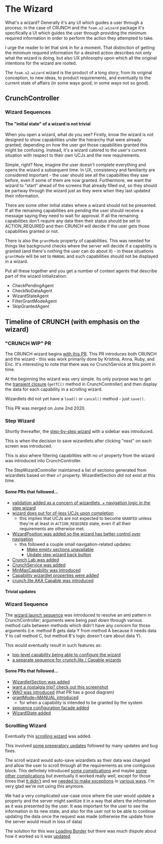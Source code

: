 # The Wizard

What's a wizard? Generally it's any UI which guides a user through a process;
in the case of CRUNCH and the `foam.u2.wizard` package it's specifically a
UI which guides the user through providing the minimum required information
in order to perform the action they attempted to take.

I urge the reader to let that sink in for a moment. That distinction of getting
the minimum required information for a desired action describes not only what
the wizard is doing, but also UX philosophy upon which all the original
intentions for the wizard are rooted.

The `foam.u2.wizard` wizard is the product of a long story; from its original
conception, to new ideas, to product requirements, and eventually to the
current state of affairs (in some ways good; in some ways not so good).

## CrunchController

### Wizard Sequences

#### The "initial state" of a wizard is not trivial

When you open a wizard, what do you see? Firstly, know the wizard is not
designed to show capabilities under the hierarchy that were already granted;
depending on how the user got those capabilities granted this might be
confusing. Instead, it's a wizard catered to the user's current situation
with respect to their own UCJs and the new requirements.

Simple, right? Now, imagine the user doesn't complete everything and opens
the wizard a subsequent time. In UX, consistency and familiarity are considered
important - the user should see all the capabilities they saw before, even if
some of them are now granted. Furthermore, we want the wizard to "start" ahead
of the screens that already filled out, so they should be partway through the
wizard just as they were when they last updated their information.

There are some other initial states where a wizard should not be presented.
If all the remaining capabilities are pending the user should receive a
message saying they need to wait for approval. If all the remaining capabilities
don't require any data then their status should be set to ACTION_REQUIRED and
then CRUNCH will decide if the user gets those capabilities granted or not.

There is also the `grantMode` property of capabilities. This was needed for
things like background checks where the server will decide if a capability
is granted (and there's nothing the user can do about it) - in these situations
`grantMode` will be set to `MANUAL` and such capabilities should not be
displayed in a wizard.

Put all these together and you get a number of context agents that describe
part of the wizard initialization:
- CheckPendingAgent
- CheckNoDataAgent
- WizardStateAgent
- FilterGrantModeAgent
- SkipGrantedAgent


## Timeline of CRUNCH (with emphasis on the wizard)

### "CRUNCH WIP" PR

The CRUNCH wizard begins [with this PR](https://github.com/foam-framework/foam2/pull/3475).
This PR introduces both CRUNCH and the wizard - this was work primarily done by
Kristina, Anna, Ruby, and Eric. It's interesting to note that there was no CrunchService
at this point in time.

At the beginning the wizard was very simple. Its only purpose was to get the
[transient closure](#transient-closure) (`getTC()` method in CrunchController)
and then display the data for each capability in a scrolling wizard.

Wizardlets did not yet have a `load()` or `cancel()` method - just `save()`.

This PR was merged on June 2nd 2020.

### Step Wizard

Shortly thereafter, the [step-by-step wizard](https://github.com/foam-framework/foam2/pull/3544)
with a sidebar was introduced.

This is when the decision to save wizardlets after clicking "next" on each screen was
introduced.

This is also where filtering capabilities with no `of` property from the wizard
was introduced into CrunchController.

The StepWizardController maintained a list of sections generated from wizardlets
based on their `of` property. WizardletSection did not exist at this time.

#### Some PRs that followed...

- [validation added as a concern of wizardlets, + navigation logic in the step wizard](https://github.com/foam-framework/foam2/pull/3554)
- [wizard does put for of-less UCJs upon completion](https://github.com/foam-framework/foam2/pull/3559)
  - this implies that UCJs are not expected to become `GRANTED` unless they're at least
    in `ACTION_REQUIRED` state, even if all their requirements are otherwise met.
- [WizardPosition was added so the wizard has better control over navigation](https://github.com/foam-framework/foam2/pull/3717)
  - this followed a couple small navigation-related updates:
    - [Make empty sections unavailable](https://github.com/foam-framework/foam2/pull/3600)
    - [Update step wizard back button](https://github.com/foam-framework/foam2/pull/3618)
- [Crunch Lab was added](https://github.com/foam-framework/foam2/pull/3692)
- [CrunchService was added](https://github.com/foam-framework/foam2/pull/3753)
- [MinMaxCapability was introduced](https://github.com/foam-framework/foam2/pull/3806)
- [Capability wizardlet properties were added](https://github.com/foam-framework/foam2/pull/3802)
- [crunch.lite AKA Capable was introduced](https://github.com/foam-framework/foam2/pull/3828/files)

#### Trivial updates



### Wizard Sequence

The [wizard launch sequence](https://github.com/foam-framework/foam2/pull/3873)
was introduced to resolve an anti pattern in CrunchController; arguments were
being past down through various method calls between methods which didn't have
any concern for those arguments (i.e. method B gets data Y from method A because
it needs data Y to call method C, but method B's logic doesn't care about data Y).

This would eventually result in such features as:
- [top-level capability being able to configure the wizard](https://github.com/foam-framework/foam2/pull/3884)
- [a separate sequence for crunch.lite / Capable wizards](https://github.com/foam-framework/foam2/pull/3919)

#### Some PRs that followed...
- [WizardletSection was added](https://github.com/foam-framework/foam2/pull/4044)
- [want a nostalgia trip? check out this screenshot](https://github.com/foam-framework/foam2/pull/4140)
- [WAO was introduced](https://github.com/foam-framework/foam2/pull/4336) (that PR has a good diagram)
- [grantMode=MANUAL introduced](https://github.com/foam-framework/foam2/pull/4446)
  - for when a capability is intended to be granted by the system
- [sequence configuration facade added](https://github.com/foam-framework/foam2/pull/4454)
- [WizardState added](https://github.com/foam-framework/foam2/pull/4473)

### Scrollling Wizard

Eventually this [scrolling wizard](https://github.com/foam-framework/foam2/pull/4962)
was added.

This involved [some preperatory updates](https://github.com/foam-framework/foam2/pull/4594)
followed by many updates and bug fixes.

The scroll wizard would auto-save wizardlets as their data was changed and allow the user
to scroll through all the requirements as one contiguous block. This definitely introduced
[some complications](https://github.com/foam-framework/foam2/pull/5044/files)
and maybe [some other complications](https://github.com/foam-framework/foam2/pull/5081/files)
but eventually it worked really well,
except for those times that [it didn't](https://github.com/foam-framework/foam2/pull/5083/files) and we
[needed to make exceptions](https://github.com/foam-framework/foam2/pull/5086/files)
in [various ways](https://github.com/kgrgreer/foam3/pull/45/files).
I'm very glad we're not using this anymore.

We had a very complicated use-case once where the user would update a property and
the server might sanitize it in a way that alters the information as it was presented
by the user. It was important for the user to see the information in its new state,
and also for the user not to be able to continue updating the data once the request
was made (otherwise the update from the server would result in loss of data)

The solution for this was [Loading Border](https://github.com/kgrgreer/foam3/pull/97)
but there was much dispute about how it worked so it was
[updated](https://github.com/kgrgreer/foam3/pull/119).
